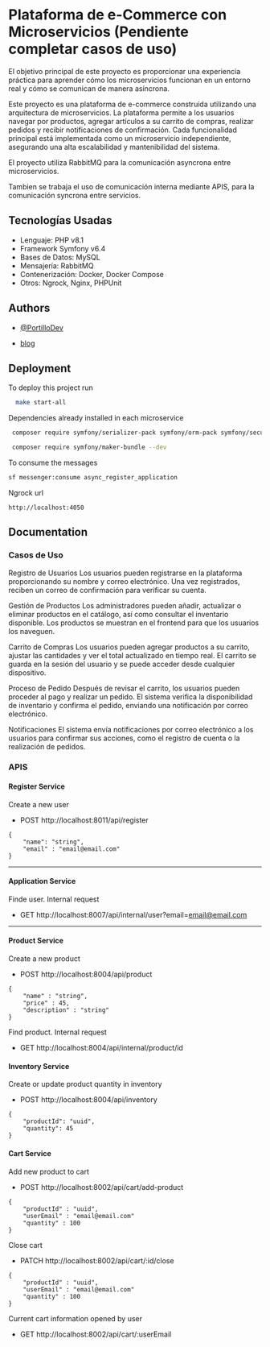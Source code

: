 
# Plataforma de e-Commerce con Microservicios (Pendiente completar casos de uso)

El objetivo principal de este proyecto es proporcionar una experiencia práctica para aprender cómo los microservicios funcionan en un entorno real y cómo se comunican de manera asíncrona.

Este proyecto es una plataforma de e-commerce construida utilizando una arquitectura de microservicios. La plataforma permite a los usuarios navegar por productos, agregar artículos a su carrito de compras, realizar pedidos y recibir notificaciones de confirmación. Cada funcionalidad principal está implementada como un microservicio independiente, asegurando una alta escalabilidad y mantenibilidad del sistema.

El proyecto utiliza RabbitMQ para la comunicación asyncrona entre microservicios.

Tambien se trabaja el uso de comunicación interna mediante APIS, para la comunicación syncrona entre servicios.

## Tecnologías Usadas
- Lenguaje: PHP v8.1
- Framework Symfony v6.4
- Bases de Datos: MySQL
- Mensajería: RabbitMQ
- Contenerización: Docker, Docker Compose
- Otros: Ngrock, Nginx, PHPUnit
## Authors

- [@PortilloDev](https://github.com/PortilloDev)

- [blog](https://notasweb.me/entrada/rabbitmq-y-microservicios/)
## Deployment

To deploy this project run

```bash
  make start-all
```

Dependencies already installed in each microservice

```bash
 composer require symfony/serializer-pack symfony/orm-pack symfony/security-bundle symfony/expression-language guzzlehttp/guzzle monolog symfony/ampq-messenger symfony/validator doctrine/orm symfony/serializer symfony/property-access symfony/uid

 composer require symfony/maker-bundle --dev 
```

To consume the messages
```bash
sf messenger:consume async_register_application
```

Ngrock url
```
http://localhost:4050
```
## Documentation

### Casos de Uso

Registro de Usuarios Los usuarios pueden registrarse en la plataforma proporcionando su nombre y correo electrónico. Una vez registrados, reciben un correo de confirmación para verificar su cuenta.

Gestión de Productos Los administradores pueden añadir, actualizar o eliminar productos en el catálogo, así como consultar el inventario disponible. Los productos se muestran en el frontend para que los usuarios los naveguen.

Carrito de Compras Los usuarios pueden agregar productos a su carrito, ajustar las cantidades y ver el total actualizado en tiempo real. El carrito se guarda en la sesión del usuario y se puede acceder desde cualquier dispositivo.

Proceso de Pedido Después de revisar el carrito, los usuarios pueden proceder al pago y realizar un pedido. El sistema verifica la disponibilidad de inventario y confirma el pedido, enviando una notificación por correo electrónico.

Notificaciones El sistema envía notificaciones por correo electrónico a los usuarios para confirmar sus acciones, como el registro de cuenta o la realización de pedidos.

### APIS
#### Register Service
Create a new user
- POST http://localhost:8011/api/register
````
{
    "name": "string",
    "email" : "email@email.com"
}
````
---
#### Application Service
Finde user. Internal request
- GET http://localhost:8007/api/internal/user?email=email@email.com

---
#### Product Service
Create a new product
- POST http://localhost:8004/api/product
````
{
    "name" : "string",
    "price" : 45,
    "description" : "string"
}
````

Find product. Internal request
- GET http://localhost:8004/api/internal/product/id

#### Inventory Service
Create or update product quantity in inventory
- POST http://localhost:8004/api/inventory
````
{
    "productId": "uuid",
    "quantity": 45
}
````

#### Cart Service
Add new product to cart
- POST http://localhost:8002/api/cart/add-product
````
{
    "productId" : "uuid",
    "userEmail" : "email@email.com"
    "quantity" : 100
}
````

Close cart
- PATCH http://localhost:8002/api/cart/:id/close
````
{
    "productId" : "uuid",
    "userEmail" : "email@email.com"
    "quantity" : 100
}
````

Current cart information opened by user
- GET http://localhost:8002/api/cart/:userEmail
